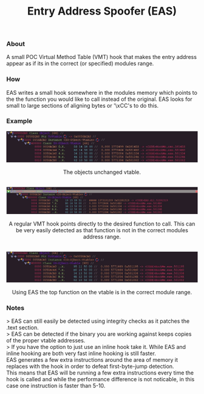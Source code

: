 <h1 align="Center">Entry Address Spoofer (EAS)</h1>
<br/>
<h3 align="left">About</h3>
<p align="left"> 
 A small POC Virtual Method Table (VMT) hook that makes the entry address appear as if its in the correct (or specified) modules range. 
</p>

<h3 align="left">How</h3>
<p align="left"> 
 EAS writes a small hook somewhere in the modules memory which points to the the function you would like to call instead of the original. EAS looks for small to large sections of aligning bytes or '\xCC's to do this.
</p>

<h3 align="left">Example</h3>
<img src="https://raw.githubusercontent.com/KNelson0x0/Entry-Address-Spoofer/main/Imgs/original.jpg">
<p align="center">The objects unchanged vtable.<p>
<br/>
<img src="https://raw.githubusercontent.com/KNelson0x0/Entry-Address-Spoofer/main/Imgs/No%20EAS.jpg">
<p align="center">A regular VMT hook points directly to the desired function to call. This can be very easily detected as that function is not in the correct modules  address range.<p>
<br/>
<img src="https://raw.githubusercontent.com/KNelson0x0/Entry-Address-Spoofer/main/Imgs/With%20EAS.jpg">
<p align="center">Using EAS the top function on the vtable is in the correct module range. </p>

<h3 align="left">Notes</h3>
<p align="left"> 
> EAS can still easily be detected using integrity checks as it patches the .text section. <br/>
> EAS can be detected if the binary you are working against keeps copies of the proper vtable addresses.<br/>
> If you have the option to just use an inline hook take it. While EAS and inline hooking are both very fast inline hooking is still faster.<br/>
  EAS generates a few extra instructions around the area of memory it replaces with the hook in order to defeat first-byte-jump detection.  <br/>
  This means that EAS will be running a few extra instructions every time the hook is called and while the performance difference is not noticable, 
  in this case one instruction is faster than 5-10.
</p>
